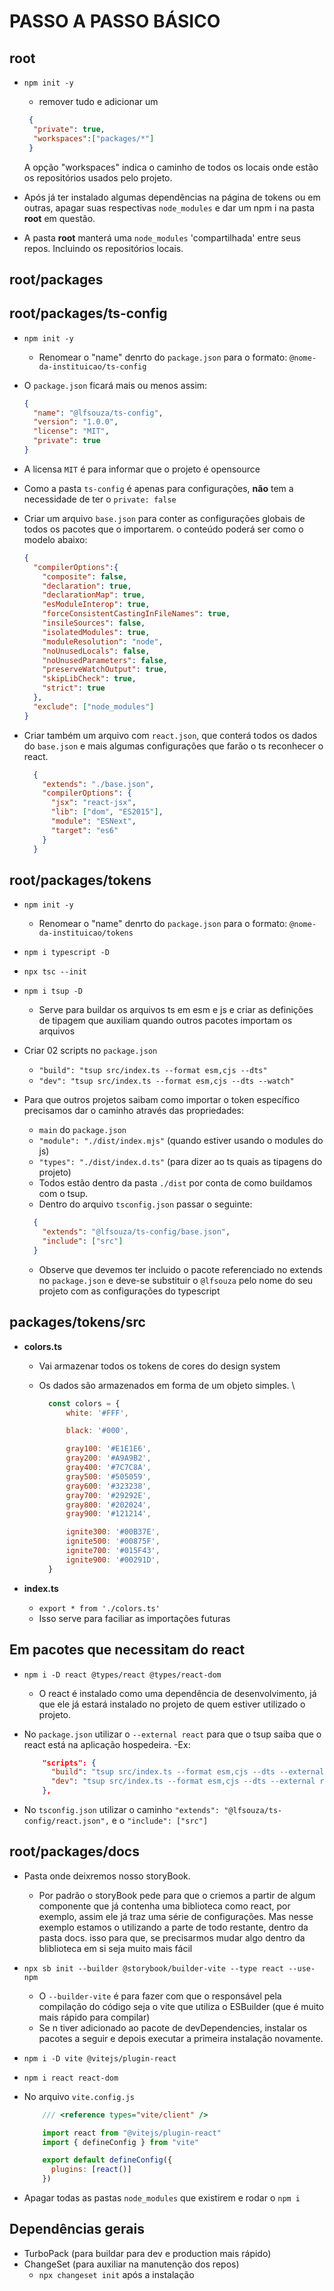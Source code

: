 # PASSO A PASSO BÁSICO

## root

- `npm init -y`
  - remover tudo e adicionar um

  ```json
   { 
    "private": true,
    "workspaces":["packages/*"]
   }
   ```

  A opção "workspaces" indica o caminho de todos os locais onde estão os repositórios usados pelo projeto.
- Após já ter instalado algumas dependências na página de tokens ou em outras, apagar suas respectivas `node_modules` e dar um npm i na pasta **root** em questão.
- A pasta **root** manterá uma `node_modules` 'compartilhada' entre seus repos. Incluindo os repositórios locais.

## root/packages

## root/packages/ts-config

- `npm init -y`
  - Renomear o "name" denrto do `package.json` para o formato: `@nome-da-instituicao/ts-config`
- O `package.json` ficará mais ou menos assim:

  ```json
  {
    "name": "@lfsouza/ts-config",
    "version": "1.0.0",
    "license": "MIT",
    "private": true
  }
  ```

- A licensa `MIT` é para informar que o projeto é opensource
- Como a pasta `ts-config` é apenas para configurações, **não** tem a necessidade de ter o `private: false`
- Criar um arquivo `base.json` para conter as configurações globais de todos os pacotes que o importarem. o conteúdo poderá ser como o modelo abaixo:

  ```json
  {
    "compilerOptions":{
      "composite": false,
      "declaration": true,
      "declarationMap": true,
      "esModuleInterop": true,
      "forceConsistentCastingInFileNames": true,
      "insileSources": false,
      "isolatedModules": true,
      "moduleResolution": "node",
      "noUnusedLocals": false,
      "noUnusedParameters": false,
      "preserveWatchOutput": true,
      "skipLibCheck": true,
      "strict": true
    },
    "exclude": ["node_modules"]
  }
   ```

- Criar também um arquivo com `react.json`, que conterá todos os dados do `base.json` e mais algumas configurações que farão o ts reconhecer o react.

  ```json
    {
      "extends": "./base.json",
      "compilerOptions": {
        "jsx": "react-jsx",
        "lib": ["dom", "ES2015"],
        "module": "ESNext",
        "target": "es6"
      }
    }
   ```

## root/packages/tokens

- `npm init -y`
  - Renomear o "name" denrto do `package.json` para o formato: `@nome-da-instituicao/tokens`
- `npm i typescript -D`
- `npx tsc --init`
- `npm i tsup -D`
  - Serve para buildar os arquivos ts em esm e js e criar as definições de tipagem que auxiliam quando outros pacotes importam os arquivos
- Criar 02 scripts no `package.json`
  - `"build": "tsup src/index.ts --format esm,cjs --dts"`
  - `"dev": "tsup src/index.ts --format esm,cjs --dts --watch"`
- Para que outros projetos saibam como importar o token específico precisamos dar o caminho através das propriedades:
  - `main` do `package.json`
  - `"module": "./dist/index.mjs"` (quando estiver usando o modules do js)
  - `"types": "./dist/index.d.ts"` (para dizer ao ts quais as tipagens do projeto)
  - Todos estão dentro da pasta `./dist` por conta de como buildamos com o tsup.
  - Dentro do arquivo `tsconfig.json` passar o seguinte: 

  ```json
    {
      "extends": "@lfsouza/ts-config/base.json",
      "include": ["src"]
    }
   ```

  - Observe que devemos ter incluido o pacote referenciado no extends no `package.json` e deve-se substituir o `@lfsouza` pelo nome do seu projeto com as configurações do typescript
  
## packages/tokens/src
  
- **colors.ts**
  - Vai armazenar todos os tokens de cores do design system
  - Os dados são armazenados em forma de um objeto simples. \

    ```js
      const colors = {
          white: '#FFF',

          black: '#000',

          gray100: '#E1E1E6',
          gray200: '#A9A9B2',
          gray400: '#7C7C8A',
          gray500: '#505059',
          gray600: '#323238',
          gray700: '#29292E',
          gray800: '#202024',
          gray900: '#121214',

          ignite300: '#00B37E',
          ignite500: '#00875F',
          ignite700: '#015F43',
          ignite900: '#00291D',
      }
    ```

- **index.ts**
  - `export * from './colors.ts'`
  - Isso serve para faciliar as importações futuras

## Em pacotes que necessitam do react

- `npm i -D react @types/react @types/react-dom`
  - O react é instalado como uma dependência de desenvolvimento, já que ele já estará instalado no projeto de quem estiver utilizado o projeto.
- No `package.json` utilizar o `--external react` para que o tsup saiba que o react está na aplicação hospedeira.
  -Ex:

  ```json
      "scripts": {
        "build": "tsup src/index.ts --format esm,cjs --dts --external react",
        "dev": "tsup src/index.ts --format esm,cjs --dts --external react --watch"
      },
   ```

- No `tsconfig.json` utilizar o caminho `"extends": "@lfsouza/ts-config/react.json",` e o `"include": ["src"]`

## root/packages/docs

- Pasta onde deixremos nosso storyBook.
  - Por padrão o storyBook pede para que o criemos a partir de algum componente que já contenha uma biblioteca como react, por exemplo, assim ele já traz uma série de configurações. Mas nesse exemplo estamos o utilizando a parte de todo restante, dentro da pasta docs. isso para que, se precisarmos mudar algo dentro da bliblioteca em si seja muito mais fácil
- `npx sb init --builder @storybook/builder-vite --type react --use-npm`
  - O `--builder-vite` é para fazer com que o responsável pela compilação do código seja o vite que utiliza o ESBuilder (que é muito mais rápido para compilar)
  - Se n tiver adicionado ao pacote de devDependencies, instalar os pacotes a seguir e depois executar a primeira instalação novamente.
- `npm i -D vite @vitejs/plugin-react`
- `npm i react react-dom`
- No arquivo `vite.config.js`
  
    ```js
        /// <reference types="vite/client" />

        import react from "@vitejs/plugin-react"
        import { defineConfig } from "vite"

        export default defineConfig({
          plugins: [react()]
        })
    ```

- Apagar todas as pastas `node_modules` que existirem e rodar o `npm i`

## Dependências gerais
- TurboPack (para buildar para dev e production mais rápido)
- ChangeSet (para auxiliar na manutenção dos repos)
  - `npx changeset init` após a instalação
